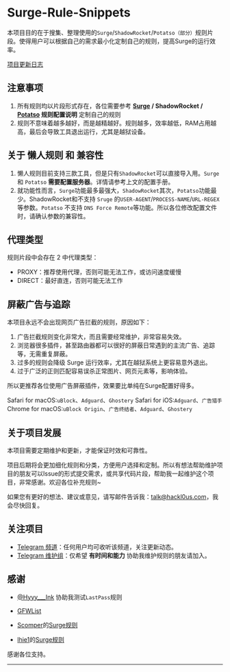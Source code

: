 # Surge-Rule-Snippets
本项目目的在于搜集、整理使用的`Surge`/`ShadowRocket`/`Potatso（部分）`规则片段。使得用户可以根据自己的需求最小化定制自己的规则，提高Surge的运行效率。

[项目更新日志](https://github.com/Hackl0us/Surge-Rule-Snippets/blob/master/Changelog.md)

## 注意事项

1. 所有规则均以片段形式存在，各位需要参考 **[Surge](https://manual.nssurge.com/overview/configuration.html) / ShadowRocket / [Potatso](https://manual.potatso.com/index.html) 规则配置说明** 定制自己的规则
2. 规则不意味着越多越好，而是越精越好。规则越多，效率越低，RAM占用越高，最后会导致工具退出运行，尤其是越狱设备。

## 关于 懒人规则 和 兼容性

1. 懒人规则目前支持三款工具，但是只有`ShadowRocket`可以直接导入用。`Surge` 和 `Potatso` **需要配置服务器**。详情请参考上文的配置手册。
2. 就功能性而言，`Surge`功能最多最强大，`ShadowRocket`其次，`Potatso`功能最少。ShadowRocket和不支持 `Sruge` 的`USER-AGENT`/`PROCESS-NAME`/`URL-REGEX`等参数。`Potatso` 不支持 `DNS Force Remote`等功能。所以各位修改配置文件时，请确认参数的兼容性。

## 代理类型

规则片段中会存在 2 中代理类型：

- PROXY：推荐使用代理，否则可能无法工作，或访问速度缓慢
- DIRECT：最好直连，否则可能无法工作

## 屏蔽广告与追踪

本项目永远不会出现网页广告拦截的规则，原因如下：

1. 广告拦截规则变化非常大，而且需要经常维护，非常容易失效。
2. 浏览器很多插件，甚至路由器都可以很好的屏蔽日常遇到的主流广告、追踪等，无需重复屏蔽。
3. 过多的规则会降级 Surge 运行效率，尤其在越狱系统上更容易意外退出。
4. 过于广泛的正则匹配容易误杀正常图片、网页元素等，影响体验。

所以更推荐各位使用广告屏蔽插件，效果要比单纯在Surge配置好得多。

Safari for macOS:`uBlock`、`Adguard`、`Ghostery`
Safari for iOS:`Adguard`、`广告猎手`
Chrome for macOS:`uBlock Origin`、`广告终结者`、`Adguard`、`Ghostery`

## 关于项目发展

本项目需要定期维护和更新，才能保证时效和可靠性。

项目后期将会更加细化规则和分类，方便用户选择和定制。所以有想法帮助维护项目的朋友可以Issue的形式提交需求，或共享代码片段，帮助我一起维护这个项目，非常感谢。欢迎各位补充规则~

如果您有更好的想法、建议或意见，请写邮件告诉我：talk@hackl0us.com，我会尽快回复。

## 关注项目

- [Telegram 频道](https://t.me/joinchat/AAAAAEBbyO8dblJS4QQ1hw)：任何用户均可收听该频道，关注更新动态。
- [Telegram 维护组](https://t.me/joinchat/AAAAAAwDfpKBFiFuVpz8aw)：仅希望 **有时间和能力** 协助我维护规则的朋友请加入。

## 感谢
- [@Hyyy___Ink](http://weibo.com/u/3041958065) 协助我测试`LastPass`规则

- [GFWList](https://github.com/gfwlist/gfwlist)
- [Scomper](http://weibo.com/scomper)的[Surge规则](https://gist.githubusercontent.com/scomper/915b04a974f9e11952babfd0bbb241a8/raw/surge.conf)
- [lhie1](http://weibo.com/809005537)的[Surge规则](https://github.com/lhie1/Surge)

感谢各位支持。

---
